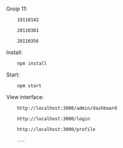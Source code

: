 Groip 11:

        19110142

        20110381

        20110356

Install:

        npm install

Start:

        npm start

View interface:

        http://localhost:3000/admin/dashboard

        http://localhost:3000/login

        http://localhost:3000/profile

        ...

